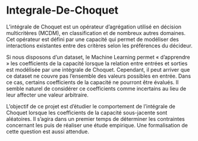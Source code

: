 # Integrale-De-Choquet

L’intégrale de Choquet est un opérateur d’agrégation utilisé en décision multicritères (MCDM), en classification et de nombreux autres domaines. Cet opérateur est défini par une capacité qui permet de modéliser des interactions existantes entre des critères selon les préférences du décideur.

Si nous disposons d’un dataset, le Machine Learning permet « d’apprendre » les coefficients de la capacité lorsque la relation entre entrées et sorties est modélisée par une intégrale de Choquet. Cependant, il peut arriver que ce dataset ne couvre pas l’ensemble des valeurs possibles en entrée. Dans ce cas, certains coefficients de la capacité ne pourront être évalués. Il semble naturel de considérer ce coefficients comme incertains au lieu de leur affecter une valeur arbitraire.

L’objectif de ce projet est d’étudier le comportement de l’intégrale de Choquet lorsque les coefficients de la capacité sous-jacente sont aléatoires. Il s’agira dans un premier temps de déterminer les contraintes concernant les  puis de réaliser une étude empirique. Une formalisation de cette question est aussi attendue.
